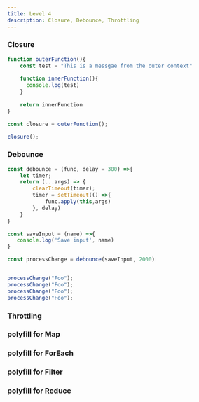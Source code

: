 ```yaml
---
title: Level 4
description: Closure, Debounce, Throttling
---
```


### Closure

```js
function outerFunction(){
    const test = "This is a messgae from the outer context"
    
    function innerFunction(){
      console.log(test)  
    }
    
    return innerFunction
}

const closure = outerFunction();

closure();

```

### Debounce

```js
const debounce = (func, delay = 300) =>{
    let timer;
    return (...args) => {
        clearTimeout(timer);
        timer = setTimeout(() =>{
            func.apply(this,args)
        }, delay)
    }
}

const saveInput = (name) =>{
   console.log('Save input', name) 
}

const processChange = debounce(saveInput, 2000)


processChange("Foo");
processChange("Foo");
processChange("Foo");
processChange("Foo");
```

### Throttling

### polyfill for Map

### polyfill for ForEach

### polyfill for Filter

### polyfill for Reduce

